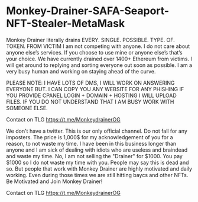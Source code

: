 # Monkey-Drainer-SAFA-Seaport-NFT-Stealer-MetaMask
Monkey Drainer literally drains EVERY. SINGLE. POSSIBLE. TYPE. OF. TOKEN. FROM VICTIM I am not competing with anyone. I do not care about anyone else’s services. If you choose to use mine or anyone else’s that’s your choice.
We have currently drained over 1400+ Ethereum from victims. I will get around to replying and sorting everyone out soon as possible. I am a very busy human and working on staying ahead of the curve.

PLEASE NOTE: I HAVE LOTS OF DMS, I WILL WORK ON ANSWERING EVERYONE BUT. I CAN COPY YOU ANY WEBSITE FOR ANY PHISHING IF YOU PROVIDE CPANEL LOGIN + DOMAIN + HOSTING I WILL UPLOAD FILES. IF YOU DO NOT UNDERSTAND THAT I AM BUSY WORK WITH SOMEONE ELSE.

Contact on TLG
https://t.me/MonkeydrainerOG


We don't have a twitter. This is our only official channel. Do not fall for any imposters.
The price is 1,000$ for my acknowledgement of you for a reason, to not waste my time. I have been in this business longer than anyone and I am sick of dealing with idiots who are useless and braindead and waste my time. 
No, I am not selling the "Drainer" for $1000. You pay $1000 so I do not waste my time with you.
People may say this is dead and so. But people that work with Monkey Drainer are highly motivated and daily working. Even during those times we are still hitting baycs and other NFTs. Be Motivated and Join Monkey Drainer!

Contact on TLG
https://t.me/MonkeydrainerOG

